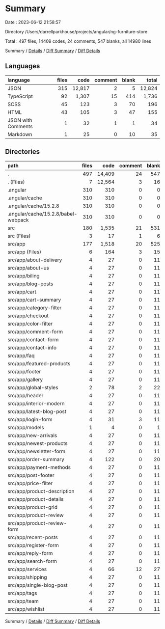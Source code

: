 # Summary

Date : 2023-06-12 21:58:57

Directory /Users/darrellparkhouse/projects/angular/ng-furniture-store

Total : 497 files,  14409 codes, 24 comments, 547 blanks, all 14980 lines

Summary / [Details](details.md) / [Diff Summary](diff.md) / [Diff Details](diff-details.md)

## Languages
| language | files | code | comment | blank | total |
| :--- | ---: | ---: | ---: | ---: | ---: |
| JSON | 315 | 12,817 | 2 | 5 | 12,824 |
| TypeScript | 92 | 1,307 | 15 | 414 | 1,736 |
| SCSS | 45 | 123 | 3 | 70 | 196 |
| HTML | 43 | 105 | 3 | 47 | 155 |
| JSON with Comments | 1 | 32 | 1 | 1 | 34 |
| Markdown | 1 | 25 | 0 | 10 | 35 |

## Directories
| path | files | code | comment | blank | total |
| :--- | ---: | ---: | ---: | ---: | ---: |
| . | 497 | 14,409 | 24 | 547 | 14,980 |
| . (Files) | 7 | 12,564 | 3 | 16 | 12,583 |
| .angular | 310 | 310 | 0 | 0 | 310 |
| .angular/cache | 310 | 310 | 0 | 0 | 310 |
| .angular/cache/15.2.8 | 310 | 310 | 0 | 0 | 310 |
| .angular/cache/15.2.8/babel-webpack | 310 | 310 | 0 | 0 | 310 |
| src | 180 | 1,535 | 21 | 531 | 2,087 |
| src (Files) | 3 | 17 | 1 | 6 | 24 |
| src/app | 177 | 1,518 | 20 | 525 | 2,063 |
| src/app (Files) | 6 | 164 | 3 | 15 | 182 |
| src/app/about-delivery | 4 | 27 | 0 | 11 | 38 |
| src/app/about-us | 4 | 27 | 0 | 11 | 38 |
| src/app/biling | 4 | 27 | 0 | 11 | 38 |
| src/app/blog-posts | 4 | 27 | 0 | 11 | 38 |
| src/app/cart | 4 | 27 | 0 | 11 | 38 |
| src/app/cart-summary | 4 | 27 | 0 | 11 | 38 |
| src/app/category-filter | 4 | 27 | 0 | 11 | 38 |
| src/app/checkout | 4 | 27 | 0 | 11 | 38 |
| src/app/color-filter | 4 | 27 | 0 | 11 | 38 |
| src/app/comment-form | 4 | 27 | 0 | 11 | 38 |
| src/app/contact-form | 4 | 27 | 0 | 11 | 38 |
| src/app/contact-info | 4 | 27 | 0 | 11 | 38 |
| src/app/faq | 4 | 27 | 0 | 11 | 38 |
| src/app/featured-products | 4 | 27 | 0 | 11 | 38 |
| src/app/footer | 4 | 27 | 0 | 11 | 38 |
| src/app/gallery | 4 | 27 | 0 | 11 | 38 |
| src/app/global-styles | 2 | 78 | 2 | 22 | 102 |
| src/app/header | 4 | 27 | 0 | 11 | 38 |
| src/app/interior-modern | 4 | 27 | 0 | 11 | 38 |
| src/app/latest-blog-post | 4 | 27 | 0 | 11 | 38 |
| src/app/login-form | 4 | 31 | 3 | 11 | 45 |
| src/app/models | 1 | 4 | 0 | 1 | 5 |
| src/app/new-arrivals | 4 | 27 | 0 | 11 | 38 |
| src/app/newest-products | 4 | 27 | 0 | 11 | 38 |
| src/app/newsletter-form | 4 | 27 | 0 | 11 | 38 |
| src/app/order-summary | 4 | 122 | 0 | 20 | 142 |
| src/app/payment-methods | 4 | 27 | 0 | 11 | 38 |
| src/app/post-footer | 4 | 27 | 0 | 11 | 38 |
| src/app/price-filter | 4 | 27 | 0 | 11 | 38 |
| src/app/product-description | 4 | 27 | 0 | 11 | 38 |
| src/app/product-details | 4 | 27 | 0 | 11 | 38 |
| src/app/product-grid | 4 | 27 | 0 | 11 | 38 |
| src/app/product-review | 4 | 27 | 0 | 11 | 38 |
| src/app/product-review-form | 4 | 27 | 0 | 11 | 38 |
| src/app/recent-posts | 4 | 27 | 0 | 11 | 38 |
| src/app/register-form | 4 | 27 | 0 | 11 | 38 |
| src/app/reply-form | 4 | 27 | 0 | 11 | 38 |
| src/app/search-form | 4 | 27 | 0 | 11 | 38 |
| src/app/services | 4 | 66 | 12 | 27 | 105 |
| src/app/shipping | 4 | 27 | 0 | 11 | 38 |
| src/app/single-blog-post | 4 | 27 | 0 | 11 | 38 |
| src/app/tags | 4 | 27 | 0 | 11 | 38 |
| src/app/team | 4 | 27 | 0 | 11 | 38 |
| src/app/wishlist | 4 | 27 | 0 | 11 | 38 |

Summary / [Details](details.md) / [Diff Summary](diff.md) / [Diff Details](diff-details.md)